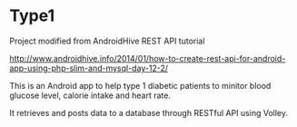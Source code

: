 # Type1
Project modified from AndroidHive REST API tutorial

http://www.androidhive.info/2014/01/how-to-create-rest-api-for-android-app-using-php-slim-and-mysql-day-12-2/

This is an Android app to help type 1 diabetic patients to minitor blood glucose level, calorie intake and heart rate.

It retrieves and posts data to a database through RESTful API using Volley.
